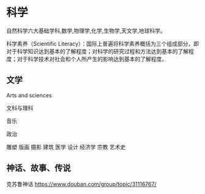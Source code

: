 # 科学

自然科学六大基础学科,数学,物理学,化学,生物学,天文学,地球科学。

科学素养（Scientific Literacy）：国际上普遍将科学素养概括为三个组成部分，即对于科学知识达到基本的了解程度；对科学的研究过程和方法达到基本的了解程度；对于科学技术对社会和个人所产生的影响达到基本的了解程度。

## 文学

Arts and sciences

文科与理科

音乐

政治

雕塑
版画
摄影
建筑
医学
设计
经济学
宗教
艺术史

## 神话、故事、传说

克苏鲁神话
https://www.douban.com/group/topic/31116767/